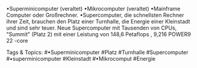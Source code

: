 •Superminicomputer (veraltet)
•Mikrocomputer (veraltet)
•Mainframe Computer oder Großrechner.
•Supercomputer, die schnellsten Rechner ihrer Zeit, brauchen den Platz einer Turnhalle, die Energie einer Kleinstadt und sind sehr teuer. 
Neue Supercomputer mit Tausenden von CPUs, "Summit" (Platz 2) mit einer Leistung von 148,6 Petaflops , 9,216 POWER9 22 -core 

   Tags & Topics:
   #•Superminicomputer
   #Platz
   #Turnhalle
   #Supercomputer
   #•superminicomputer
   #Kleinstadt
   #•Mikrocomput
   #Energie